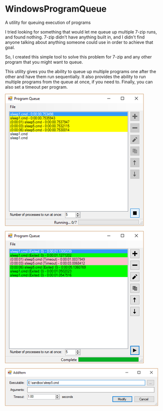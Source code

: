 # WindowsProgramQueue
A utility for queuing execution of programs

I tried looking for something that would let me queue up multiple 7-zip runs, and found nothing. 7-zip didn't have anything built in, and I didn't find anyone talking about anything someone could use in order to achieve that goal.

So, I created this simple tool to solve this problem for 7-zip and any other program that you might want to queue.

This utility gives you the ability to queue up multiple programs one after the other and have them run sequentially. It also provides the ability to run multiple programs from the queue at once, if you need to. Finally, you can also set a timeout per program.

![Image 1](https://raw.githubusercontent.com/DanTycoon/WindowsProgramQueue/master/Screenshots/Image1.png)

![Image 2](https://raw.githubusercontent.com/DanTycoon/WindowsProgramQueue/master/Screenshots/Image2.png)

![Image 3](https://raw.githubusercontent.com/DanTycoon/WindowsProgramQueue/master/Screenshots/Image3.png)